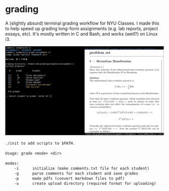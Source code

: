 # grading

A (slightly absurd) terminal grading workflow for NYU Classes. I made this to help speed up grading long-form assignments (e.g. lab reports, project essays, etc). It's mostly written in C and Bash, and works (well?) on Linux i3. 

![](./media/interface.png)

```
./init to add scripts to $PATH. 

Usage: grade <mode> <dir>

modes:
	-i		initialize (make comments.txt file for each student) 
	-g		parse comments for each student and save grades
	-p		made pdfs (convert markdown files to pdf)
	-u		create upload directory (required format for uploading)	
```
